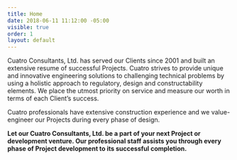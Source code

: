 ```yaml
---
title: Home
date: 2018-06-11 11:12:00 -05:00
visible: true
order: 1
layout: default
---
```


Cuatro Consultants, Ltd. has served our Clients since 2001 and built an extensive resume of successful Projects.  Cuatro strives to provide unique and innovative engineering solutions to challenging technical problems by using a holistic approach to regulatory, design and constructability elements.  We place the utmost priority on service and measure our worth in terms of each Client’s success. 

Cuatro professionals have extensive construction experience and we value-engineer our Projects during every phase of design.

__Let our Cuatro Consultants, Ltd. be a part of your next Project or development venture.  Our professional staff assists you through every phase of Project development to its successful completion.__
